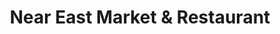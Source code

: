 ---
title: "Near East Market & Restaurant"
url: /riverview/near-east-market-und-restaurant/
shop: Supermarkt
---